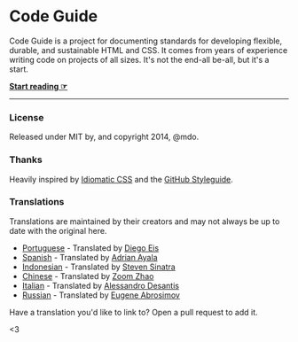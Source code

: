 # Code Guide

Code Guide is a project for documenting standards for developing flexible, durable, and sustainable HTML and CSS. It comes from years of experience writing code on projects of all sizes. It's not the end-all be-all, but it's a start.

**[Start reading ☞](http://mdo.github.io/code-guide)**

---

### License

Released under MIT by, and copyright 2014, @mdo.

### Thanks

Heavily inspired by [Idiomatic CSS](https://github.com/necolas/idiomatic-css) and the [GitHub Styleguide](http://github.com/styleguide).

### Translations

Translations are maintained by their creators and may not always be up to date with the original here.

- [Portuguese](http://diegoeis.github.io/code-guide/) - Translated by [Diego Eis](http://tableless.com.br/)
- [Spanish](http://adrianayala.mx/code-guide/es/) - Translated by [Adrian Ayala](http://adrianayala.mx/)
- [Indonesian](http://diagramatics.github.io/code-guide-id) - Translated by [Steven Sinatra](http://diagramatics.me)
- [Chinese](http://zoomzhao.github.io/code-guide/) - Translated by [Zoom Zhao](https://github.com/ZoomZhao)
- [Italian](http://alessandro1997.github.io/code-guide/) - Translated by [Alessandro Desantis](https://github.com/alessandro1997)
- [Russian](http://sadcitizen.github.io/code-guide/) - Translated by [Eugene Abrosimov](https://github.com/sadcitizen)

Have a translation you'd like to link to? Open a pull request to add it.

<3
